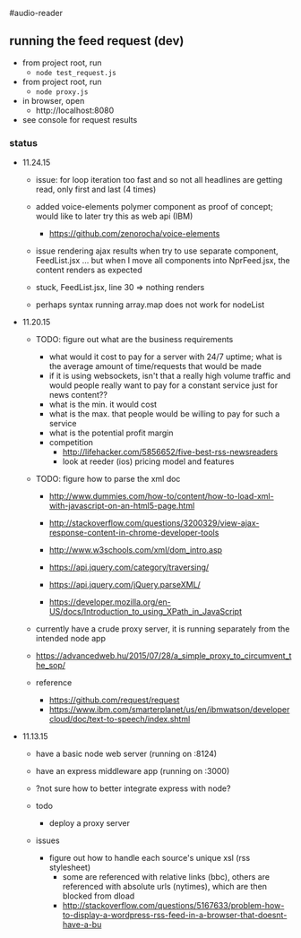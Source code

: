 #audio-reader

## running the feed request (dev)
  * from project root, run
    * `node test_request.js`
  * from project root, run
    * `node proxy.js`
  * in browser, open
    * http://localhost:8080
  * see console for request results

### status

* 11.24.15
  * issue: for loop iteration too fast and so not all headlines are getting read, only first and last (4 times)
  * added voice-elements polymer component as proof of concept; would like to later try this as web api (IBM)
    * https://github.com/zenorocha/voice-elements

  * issue rendering ajax results when try to use separate component, FeedList.jsx ... but when I move all components into NprFeed.jsx, the content renders as expected

  * stuck, FeedList.jsx, line 30 => nothing renders
  * perhaps syntax running array.map does not work for nodeList

* 11.20.15
  * TODO: figure out what are the business requirements
    * what would it cost to pay for a server with 24/7 uptime; what is the average amount of time/requests that would be made
    * if it is using websockets, isn't that a really high volume traffic and would people really want to pay for a constant service just for news content??
    * what is the min. it would cost
    * what is the max. that people would be willing to pay for such a service
    * what is the potential profit margin
    * competition
      * http://lifehacker.com/5856652/five-best-rss-newsreaders
      * look at reeder (ios) pricing model and features

  * TODO: figure how to parse the xml doc
    * http://www.dummies.com/how-to/content/how-to-load-xml-with-javascript-on-an-html5-page.html
    * http://stackoverflow.com/questions/3200329/view-ajax-response-content-in-chrome-developer-tools

    * http://www.w3schools.com/xml/dom_intro.asp
    * https://api.jquery.com/category/traversing/
    * https://api.jquery.com/jQuery.parseXML/
    * https://developer.mozilla.org/en-US/docs/Introduction_to_using_XPath_in_JavaScript

  * currently have a crude proxy server, it is running separately from the intended node app
  * https://advancedweb.hu/2015/07/28/a_simple_proxy_to_circumvent_the_sop/

  * reference
    * https://github.com/request/request
    * https://www.ibm.com/smarterplanet/us/en/ibmwatson/developercloud/doc/text-to-speech/index.shtml


* 11.13.15
  * have a basic node web server (running on :8124)
  * have an express middleware app (running on :3000)
  * ?not sure how to better integrate express with node? 

  * todo
    * deploy a proxy server

  * issues
    * figure out how to handle each source's unique xsl (rss stylesheet)
      * some are referenced with relative links (bbc), others are referenced with absolute urls (nytimes), which are then blocked from dload
      * http://stackoverflow.com/questions/5167633/problem-how-to-display-a-wordpress-rss-feed-in-a-browser-that-doesnt-have-a-bu